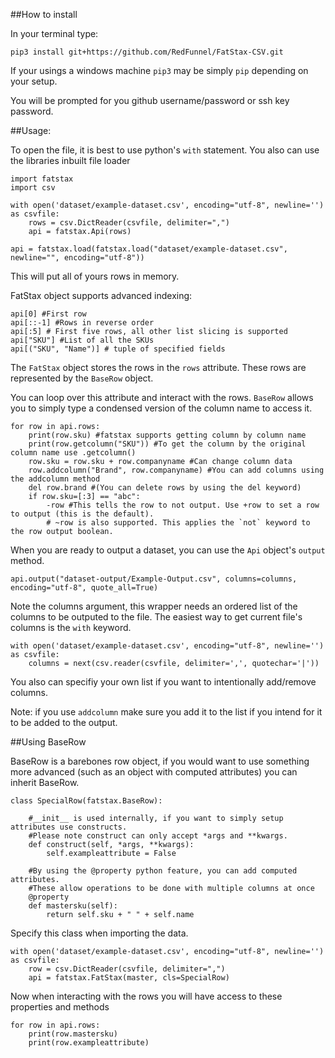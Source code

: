 ##How to install 

In your terminal type:
    
    pip3 install git+https://github.com/RedFunnel/FatStax-CSV.git

If your usings a windows machine `pip3` may be simply `pip` depending on your setup.

You will be prompted for you github username/password or ssh key password.

##Usage:

To open the file, it is best to use python's `with` statement. You also can use the libraries inbuilt file loader
    
    import fatstax
    import csv
    
    with open('dataset/example-dataset.csv', encoding="utf-8", newline='') as csvfile:
        rows = csv.DictReader(csvfile, delimiter=",")
        api = fatstax.Api(rows)

    api = fatstax.load(fatstax.load("dataset/example-dataset.csv", newline="", encoding="utf-8"))

This will put all of yours rows in memory.

FatStax object supports advanced indexing:

    api[0] #First row
    api[::-1] #Rows in reverse order
    api[:5] # First five rows, all other list slicing is supported
    api["SKU"] #List of all the SKUs
    api[("SKU", "Name")] # tuple of specified fields



The `FatStax` object stores the rows in the `rows` attribute. These rows are represented by the `BaseRow` object.

You can loop over this attribute and interact with the rows. `BaseRow` allows you to simply type a condensed version of the column name to access it.
    
    for row in api.rows:
        print(row.sku) #fatstax supports getting column by column name
        print(row.getcolumn("SKU")) #To get the column by the original column name use .getcolumn()
        row.sku = row.sku + row.companyname #Can change column data 
        row.addcolumn("Brand", row.companyname) #You can add columns using the addcolumn method
        del row.brand #(You can delete rows by using the del keyword)
        if row.sku=[:3] == "abc":
            -row #This tells the row to not output. Use +row to set a row to output (this is the default).
            # ~row is also supported. This applies the `not` keyword to the row output boolean. 
            
            


When you are ready to output a dataset, you can use the `Api` object's `output` method. 

    api.output("dataset-output/Example-Output.csv", columns=columns, encoding="utf-8", quote_all=True)

Note the columns argument, this wrapper needs an ordered list of the columns to be outputed to the file. The easiest way to get current file's columns is the `with` keyword.

    with open('dataset/example-dataset.csv', encoding="utf-8", newline='') as csvfile:
        columns = next(csv.reader(csvfile, delimiter=',', quotechar='|'))

You also can specifiy your own list if you want to intentionally add/remove columns. 

Note: if you use `addcolumn` make sure you add it to the list if you intend for it to be added to the output.



##Using BaseRow

BaseRow is a barebones row object, if you would want to use something more advanced (such as an object with computed attributes) you can inherit BaseRow.

    class SpecialRow(fatstax.BaseRow):

        #__init__ is used internally, if you want to simply setup attributes use constructs. 
        #Please note construct can only accept *args and **kwargs. 
        def construct(self, *args, **kwargs):
            self.exampleattribute = False

        #By using the @property python feature, you can add computed attributes.
        #These allow operations to be done with multiple columns at once
        @property
        def mastersku(self):
            return self.sku + " " + self.name


Specify this class when importing the data.

    with open('dataset/example-dataset.csv', encoding="utf-8", newline='') as csvfile:
        row = csv.DictReader(csvfile, delimiter=",")
        api = fatstax.FatStax(master, cls=SpecialRow)


Now when interacting with the rows you will have access to these properties and methods

    for row in api.rows:
        print(row.mastersku)
        print(row.exampleattribute)

